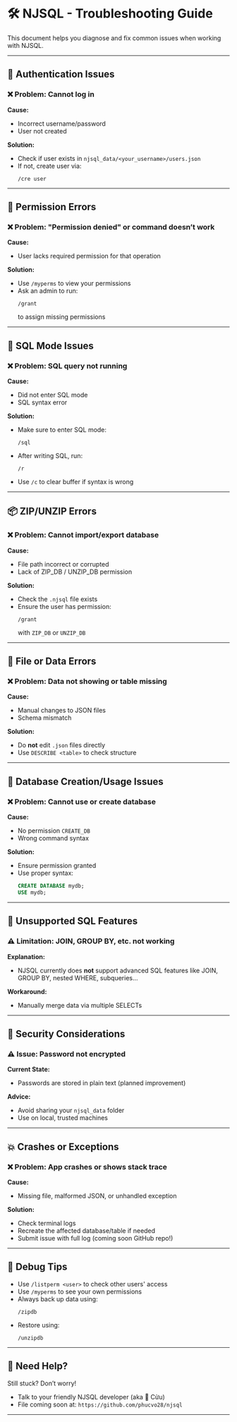 # 🛠️ NJSQL - Troubleshooting Guide

This document helps you diagnose and fix common issues when working with NJSQL.

---

## 🔐 Authentication Issues

### ❌ Problem: Cannot log in
**Cause:**
- Incorrect username/password
- User not created

**Solution:**
- Check if user exists in `njsql_data/<your_username>/users.json`
- If not, create user via:
  ```
  /cre user
  ```

---

## 🚫 Permission Errors

### ❌ Problem: "Permission denied" or command doesn’t work
**Cause:**
- User lacks required permission for that operation

**Solution:**
- Use `/myperms` to view your permissions
- Ask an admin to run:
  ```
  /grant
  ```
  to assign missing permissions

---

## 🧠 SQL Mode Issues

### ❌ Problem: SQL query not running
**Cause:**
- Did not enter SQL mode
- SQL syntax error

**Solution:**
- Make sure to enter SQL mode:
  ```
  /sql
  ```
- After writing SQL, run:
  ```
  /r
  ```
- Use `/c` to clear buffer if syntax is wrong

---

## 📦 ZIP/UNZIP Errors

### ❌ Problem: Cannot import/export database
**Cause:**
- File path incorrect or corrupted
- Lack of ZIP_DB / UNZIP_DB permission

**Solution:**
- Check the `.njsql` file exists
- Ensure the user has permission:
  ```
  /grant
  ```
  with `ZIP_DB` or `UNZIP_DB`

---

## 📂 File or Data Errors

### ❌ Problem: Data not showing or table missing
**Cause:**
- Manual changes to JSON files
- Schema mismatch

**Solution:**
- Do **not** edit `.json` files directly
- Use `DESCRIBE <table>` to check structure

---

## 🔄 Database Creation/Usage Issues

### ❌ Problem: Cannot use or create database
**Cause:**
- No permission `CREATE_DB`
- Wrong command syntax

**Solution:**
- Ensure permission granted
- Use proper syntax:
  ```sql
  CREATE DATABASE mydb;
  USE mydb;
  ```

---

## 🚫 Unsupported SQL Features

### ⚠️ Limitation: JOIN, GROUP BY, etc. not working
**Explanation:**
- NJSQL currently does **not** support advanced SQL features like JOIN, GROUP BY, nested WHERE, subqueries...

**Workaround:**
- Manually merge data via multiple SELECTs

---

## 🔐 Security Considerations

### ⚠️ Issue: Password not encrypted
**Current State:**
- Passwords are stored in plain text (planned improvement)

**Advice:**
- Avoid sharing your `njsql_data` folder
- Use on local, trusted machines

---

## 💥 Crashes or Exceptions

### ❌ Problem: App crashes or shows stack trace
**Cause:**
- Missing file, malformed JSON, or unhandled exception

**Solution:**
- Check terminal logs
- Recreate the affected database/table if needed
- Submit issue with full log (coming soon GitHub repo!)

---

## 🧪 Debug Tips

- Use `/listperm <user>` to check other users' access
- Use `/myperms` to see your own permissions
- Always back up data using:
  ```
  /zipdb
  ```
- Restore using:
  ```
  /unzipdb
  ```

---

## 📌 Need Help?

Still stuck? Don’t worry!
- Talk to your friendly NJSQL developer (aka 🐑 Cừu)
- File coming soon at: `https://github.com/phucvo28/njsql`

---
